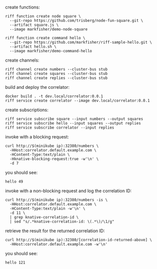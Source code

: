 create functions:

```
riff function create node square \
  --git-repo https://github.com/trisberg/node-fun-square.git \
  --artifact square.js \
  --image markfisher/demo-node-square

riff function create command hello \
  --git-repo https://github.com/markfisher/riff-sample-hello.git \
  --artifact hello.sh \
  --image markfisher/demo-command-hello
```

create channels:

```
riff channel create numbers --cluster-bus stub
riff channel create squares --cluster-bus stub
riff channel create replies --cluster-bus stub
```

build and deploy the correlator:

```
docker build . -t dev.local/correlator:0.0.1
riff service create correlator --image dev.local/correlator:0.0.1
```

create subscriptions:

```
riff service subscribe square --input numbers --output squares
riff service subscribe hello --input squares --output replies
riff service subscribe correlator --input replies
```

invoke with a blocking request:

```
curl http://$(minikube ip):32380/numbers \
  -HHost:correlator.default.example.com \
  -HContent-Type:text/plain \
  -Hknative-blocking-request:true -w'\n' \
  -d 7
```

you should see:

```
hello 49
```

invoke with a non-blocking request and log the correlation ID:

```
curl http://$(minikube ip):32380/numbers -is \
  -HHost:correlator.default.example.com \
  -HContent-Type:text/plain -w'\n' \
  -d 11 \
  | grep knative-correlation-id \
  | sed "s/.*knative-correlation-id: \(.*\)/\1/g"
```

retrieve the result for the returned correlation ID:

```
curl http://$(minikube ip):32380/[correlation-id-returned-above] \
  -HHost:correlator.default.example.com -w'\n'
```

you should see:

```
hello 121
```

